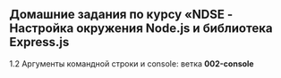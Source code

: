 ## Домашние задания по курсу «NDSE - Настройка окружения Node.js и библиотека Express.js

1.2 Аргументы командной строки и console: ветка **002-console**

